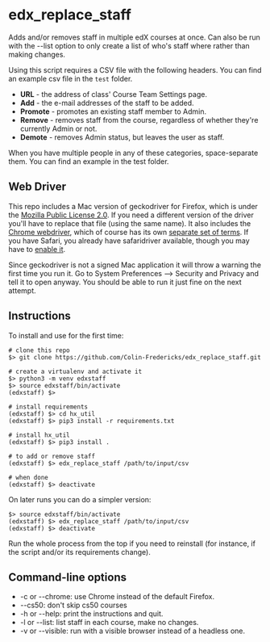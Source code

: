 # edx_replace_staff

Adds and/or removes staff in multiple edX courses at once. Can also be run with the
--list option to only create a list of who's staff where rather than making changes.

Using this script requires a CSV file with the following headers. You can find an example csv file in the `test` folder.

* **URL** - the address of class' Course Team Settings page.
* **Add** - the e-mail addresses of the staff to be added.
* **Promote** - promotes an existing staff member to Admin.
* **Remove** - removes staff from the course, regardless of whether they're currently Admin or not.
* **Demote** - removes Admin status, but leaves the user as staff.

When you have multiple people in any of these categories, space-separate them. You can find an example in the test folder.

## Web Driver

This repo includes a Mac version of geckodriver for Firefox, which is under the [Mozilla Public License 2.0](https://github.com/mozilla/geckodriver/blob/master/LICENSE). If you need a different version of the driver you'll have to replace that file (using the same name). It also includes the [Chrome webdriver](https://chromedriver.chromium.org/), which of course has its own [separate set of terms](https://chromium.googlesource.com/chromium/src/+/HEAD/LICENSE). If you have Safari, you already have safaridriver available, though you may have to [enable it](https://developer.apple.com/documentation/webkit/testing_with_webdriver_in_safari).

Since geckodriver is not a signed Mac application it will throw a warning the first time you run it. Go to System Preferences --> Security and Privacy and tell it to open anyway. You should be able to run it just fine on the next attempt.

## Instructions

To install and use for the first time:

    # clone this repo
    $> git clone https://github.com/Colin-Fredericks/edx_replace_staff.git

    # create a virtualenv and activate it
    $> python3 -m venv edxstaff
    $> source edxstaff/bin/activate
    (edxstaff) $>

    # install requirements
    (edxstaff) $> cd hx_util
    (edxstaff) $> pip3 install -r requirements.txt

    # install hx_util
    (edxstaff) $> pip3 install .

    # to add or remove staff
    (edxstaff) $> edx_replace_staff /path/to/input/csv

    # when done
    (edxstaff) $> deactivate

On later runs you can do a simpler version:

    $> source edxstaff/bin/activate
    (edxstaff) $> edx_replace_staff /path/to/input/csv
    (edxstaff) $> deactivate

Run the whole process from the top if you need to reinstall (for instance, if the script and/or its requirements change).

## Command-line options

* -c or --chrome: use Chrome instead of the default Firefox.
* --cs50: don't skip cs50 courses
* -h or --help: print the instructions and quit.
* -l or --list: list staff in each course, make no changes.
* -v or --visible: run with a visible browser instead of a headless one.

